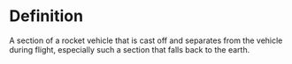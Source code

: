 # Definition

A section of a rocket vehicle that is cast off and separates from the
vehicle during flight, especially such a section that falls back to the
earth.
